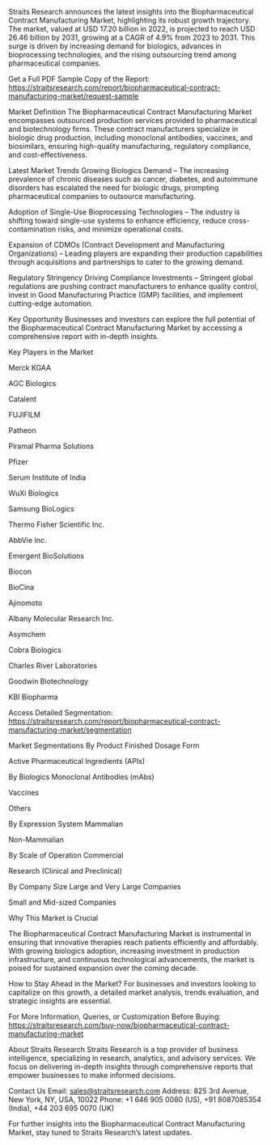 Straits Research announces the latest insights into the Biopharmaceutical Contract Manufacturing Market, highlighting its robust growth trajectory. The market, valued at USD 17.20 billion in 2022, is projected to reach USD 26.46 billion by 2031, growing at a CAGR of 4.9% from 2023 to 2031. This surge is driven by increasing demand for biologics, advances in bioprocessing technologies, and the rising outsourcing trend among pharmaceutical companies.

Get a Full PDF Sample Copy of the Report: https://straitsresearch.com/report/biopharmaceutical-contract-manufacturing-market/request-sample

Market Definition
The Biopharmaceutical Contract Manufacturing Market encompasses outsourced production services provided to pharmaceutical and biotechnology firms. These contract manufacturers specialize in biologic drug production, including monoclonal antibodies, vaccines, and biosimilars, ensuring high-quality manufacturing, regulatory compliance, and cost-effectiveness.

Latest Market Trends
Growing Biologics Demand – The increasing prevalence of chronic diseases such as cancer, diabetes, and autoimmune disorders has escalated the need for biologic drugs, prompting pharmaceutical companies to outsource manufacturing.

Adoption of Single-Use Bioprocessing Technologies – The industry is shifting toward single-use systems to enhance efficiency, reduce cross-contamination risks, and minimize operational costs.

Expansion of CDMOs (Contract Development and Manufacturing Organizations) – Leading players are expanding their production capabilities through acquisitions and partnerships to cater to the growing demand.

Regulatory Stringency Driving Compliance Investments – Stringent global regulations are pushing contract manufacturers to enhance quality control, invest in Good Manufacturing Practice (GMP) facilities, and implement cutting-edge automation.

Key Opportunity
Businesses and investors can explore the full potential of the Biopharmaceutical Contract Manufacturing Market by accessing a comprehensive report with in-depth insights.

Key Players in the Market

Merck KGAA

AGC Biologics

Catalent

FUJIFILM

Patheon

Piramal Pharma Solutions

Pfizer

Serum Institute of India

WuXi Biologics

Samsung BioLogics

Thermo Fisher Scientific Inc.

AbbVie Inc.

Emergent BioSolutions

Biocon

BioCina

Ajinomoto

Albany Molecular Research Inc.

Asymchem

Cobra Biologics

Charles River Laboratories

Goodwin Biotechnology

KBI Biopharma

Access Detailed Segmentation: https://straitsresearch.com/report/biopharmaceutical-contract-manufacturing-market/segmentation

Market Segmentations
By Product
Finished Dosage Form

Active Pharmaceutical Ingredients (APIs)

By Biologics
Monoclonal Antibodies (mAbs)

Vaccines

Others

By Expression System
Mammalian

Non-Mammalian

By Scale of Operation
Commercial

Research (Clinical and Preclinical)

By Company Size
Large and Very Large Companies

Small and Mid-sized Companies

Why This Market is Crucial

The Biopharmaceutical Contract Manufacturing Market is instrumental in ensuring that innovative therapies reach patients efficiently and affordably. With growing biologics adoption, increasing investment in production infrastructure, and continuous technological advancements, the market is poised for sustained expansion over the coming decade.

How to Stay Ahead in the Market?
For businesses and investors looking to capitalize on this growth, a detailed market analysis, trends evaluation, and strategic insights are essential.

For More Information, Queries, or Customization Before Buying: https://straitsresearch.com/buy-now/biopharmaceutical-contract-manufacturing-market

About Straits Research
Straits Research is a top provider of business intelligence, specializing in research, analytics, and advisory services. We focus on delivering in-depth insights through comprehensive reports that empower businesses to make informed decisions.

Contact Us
Email: sales@straitsresearch.com
Address: 825 3rd Avenue, New York, NY, USA, 10022
Phone: +1 646 905 0080 (US), +91 8087085354 (India), +44 203 695 0070 (UK)

For further insights into the Biopharmaceutical Contract Manufacturing Market, stay tuned to Straits Research’s latest updates.
